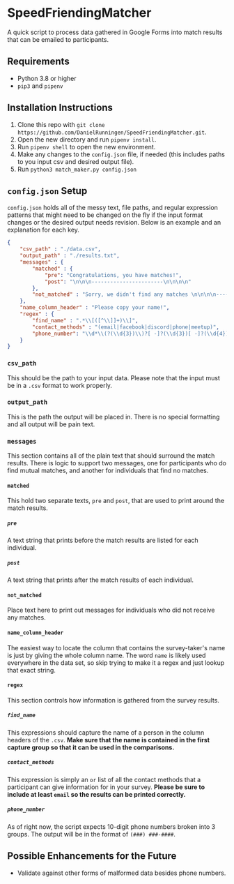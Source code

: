 # SpeedFriendingMatcher

A quick script to process data gathered in Google Forms into match results that can be emailed to participants.

## Requirements

* Python 3.8 or higher
* `pip3` and `pipenv`

## Installation Instructions

1. Clone this repo with `git clone https://github.com/DanielRunningen/SpeedFriendingMatcher.git`.
2. Open the new directory and run `pipenv install`.
3. Run `pipenv shell` to open the new environment.
4. Make any changes to the `config.json` file, if needed (this includes paths to you input csv and desired output file).
5. Run `python3 match_maker.py config.json`

## `config.json` Setup

`config.json` holds all of the messy text, file paths, and regular expression patterns that might need to be changed on the fly if the input format changes or the desired output needs revision.
Below is an example and an explanation for each key.

```json
{
    "csv_path" : "./data.csv",
    "output_path" : "./results.txt",
    "messages" : {
        "matched" : {
            "pre": "Congratulations, you have matches!",
            "post": "\n\n\n-----------------------\n\n\n\n"
        },
        "not_matched" : "Sorry, we didn't find any matches \n\n\n\n-----------------------\n\n\n\n"
    },
    "name_column_header" : "Please copy your name!",
    "regex" : {
        "find_name" : ".*\\[([^\\]]+)\\]",
        "contact_methods" : "(email|facebook|discord|phone|meetup)",
        "phone_number": "\\d*\\(?(\\d{3})\\)?[ -]?(\\d{3})[ -]?(\\d{4})"
    }
}
```

### `csv_path`

This should be the path to your input data.
Please note that the input must be in a `.csv` format to work properly.

### `output_path`

This is the path the output will be placed in.
There is no special formatting and all output will be pain text.

### `messages`

This section contains all of the plain text that should surround the match results.
There is logic to support two messages, one for participants who do find mutual matches, and another for individuals that find no matches.

#### `matched`

This hold two separate texts, `pre` and `post`, that are used to print around the match results.

##### `pre`

A text string that prints before the match results are listed for each individual.

##### `post`

A text string that prints after the match results of each individual.

#### `not_matched`

Place text here to print out messages for individuals who did not receive any matches.

#### `name_column_header`

The easiest way to locate the column that contains the survey-taker's name is just by giving the whole column name.
The word `name` is likely used everywhere in the data set, so skip trying to make it a regex and just lookup that exact string.

#### `regex`

This section controls how information is gathered from the survey results.

##### `find_name`

This expressions should capture the name of a person in the column headers of the `.csv`.
**Make sure that the name is contained in the first capture group so that it can be used in the comparisons.**

##### `contact_methods`

This expression is simply an `or` list of all the contact methods that a participant can give information for in your survey.
**Please be sure to include at least `email` so the results can be printed correctly.**

##### `phone_number`

As of right now, the script expects 10-digit phone numbers broken into 3 groups.
The output will be in the format of `(###) ###-####`.

## Possible Enhancements for the Future

* Validate against other forms of malformed data besides phone numbers.
